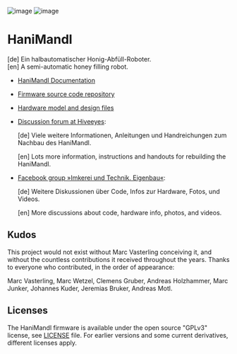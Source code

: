![image](https://github.com/hiveeyes/hanimandl/workflows/PlatformIO%20CI/badge.svg)
![image](https://img.shields.io/github/v/tag/hiveeyes/hanimandl.svg)

# HaniMandl

[de] Ein halbautomatischer Honig-Abfüll-Roboter.
<br/>
[en] A semi-automatic honey filling robot.

- [HaniMandl Documentation]

- [Firmware source code repository]

- [Hardware model and design files]

- [Discussion forum at Hiveeyes]:

  [de] Viele weitere Informationen, Anleitungen und Handreichungen zum Nachbau des HaniMandl.

  [en] Lots more information, instructions and handouts for rebuilding the HaniMandl.

- [Facebook group »Imkerei und Technik. Eigenbau«]:

  [de] Weitere Diskussionen über Code, Infos zur Hardware, Fotos, und Videos.

  [en] More discussions about code, hardware info, photos, and videos.

## Kudos

This project would not exist without Marc Vasterling conceiving it,
and without the countless contributions it received throughout the
years. Thanks to everyone who contributed, in the order of appearance:

Marc Vasterling, Marc Wetzel, Clemens Gruber, Andreas Holzhammer,
Marc Junker, Johannes Kuder, Jeremias Bruker, Andreas Motl.

## Licenses

The HaniMandl firmware is available under the open source "GPLv3"
license, see [LICENSE] file. For earlier versions and some current
derivatives, different licenses apply.


[Discussion forum at Hiveeyes]: https://community.hiveeyes.org/t/hanimandl-halbautomatischer-honig-abfull-roboter/768
[Facebook group »Imkerei und Technik. Eigenbau«]: https://www.facebook.com/groups/139671009967454
[Firmware source code repository]: https://github.com/hiveeyes/hanimandl
[HaniMandl Documentation]: https://hanimandl.readthedocs.io/
[Hardware model and design files]: https://github.com/hiveeyes/hanimandl-hardware
[LICENSE]: ./LICENSE

